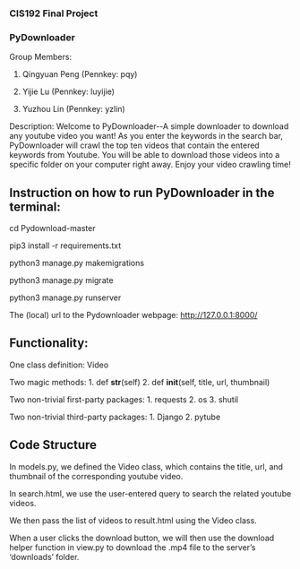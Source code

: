 ### CIS192 Final Project
### PyDownloader

Group Members:

1. Qingyuan Peng (Pennkey: pqy)

2. Yijie Lu (Pennkey: luyijie)

3. Yuzhou Lin (Pennkey: yzlin)


Description: Welcome to PyDownloader--A simple downloader to download any youtube video you want! As you enter the keywords in the search bar, PyDownloader will crawl the top ten videos that contain the entered keywords from Youtube. You will be able to download those videos into a specific folder on your computer right away. Enjoy your video crawling time!

## Instruction on how to run PyDownloader in the terminal:

cd Pydownload-master

pip3 install -r requirements.txt

python3 manage.py makemigrations

python3 manage.py migrate

python3 manage.py runserver

The (local) url to the Pydownloader webpage: http://127.0.0.1:8000/


## Functionality:

One class definition: Video

Two magic methods: 1. def __str__(self)  2. def __init__(self, title, url, thumbnail)

Two non-trivial first-party packages: 1. requests  2.  os  3. shutil

Two non-trivial third-party packages: 1. Django  2. pytube


## Code Structure

In models.py, we defined the Video class, which contains the title, url, and thumbnail of the corresponding youtube video.

In search.html, we use the user-entered query to search the related youtube videos.

We then pass the list of videos to result.html using the Video class. 

When a user clicks the download button, we will then use the download helper function in view.py to download the .mp4 file to the server’s ‘downloads’ folder.
